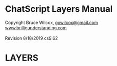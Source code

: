 # ChatScript Layers Manual
Copyright Bruce Wilcox, gowilcox@gmail.com www.brilligunderstanding.com<br>
<br>Revision 8/18/2019 cs9.62


# LAYERS
